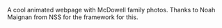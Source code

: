 A cool animated webpage with McDowell family photos.  Thanks to Noah Maignan from NSS for the framework for this.